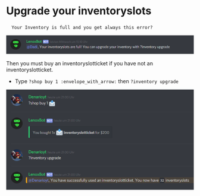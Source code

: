 # Upgrade your inventoryslots

      Your Inventory is full and you get always this error?

![](../.gitbook/assets/inventory_upgrade-2.png)

Then you must buy an inventoryslotticket if you have not an inventoryslotticket.

* Type `?shop buy 1 :envelope_with_arrow:` then  `?inventory upgrade`

![](../.gitbook/assets/inventory_upgrade-1%20%281%29.png)

